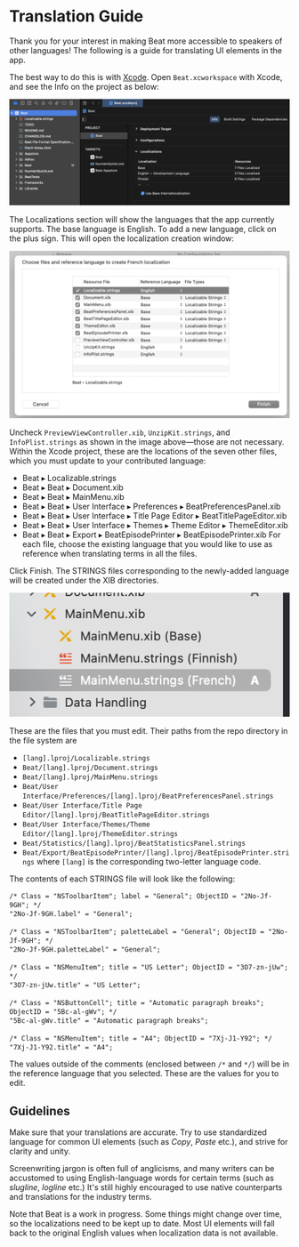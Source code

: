 # Translation Guide

Thank you for your interest in making Beat more accessible to speakers of other languages! The following is a guide for translating UI elements in the app.

The best way to do this is with [Xcode](https://developer.apple.com/xcode/). Open `Beat.xcworkspace` with Xcode, and see the Info on the project as below:

![](images/project_info.png)

The Localizations section will show the languages that the app currently supports. The base language is English. To add a new language, click on the plus sign. This will open the localization creation window:

![](images/create_localization.png)

Uncheck `PreviewViewController.xib`, `UnzipKit.strings`, and `InfoPlist.strings` as shown in the image above—those are not necessary. Within the Xcode project, these are the locations of the seven other files, which you must update to your contributed language:
- Beat ▸ Localizable.strings
- Beat ▸ Beat ▸ Document.xib
- Beat ▸ Beat ▸ MainMenu.xib
- Beat ▸ Beat ▸ User Interface ▸ Preferences ▸ BeatPreferencesPanel.xib
- Beat ▸ Beat ▸ User Interface ▸ Title Page Editor ▸ BeatTitlePageEditor.xib
- Beat ▸ Beat ▸ User Interface ▸ Themes ▸ Theme Editor ▸ ThemeEditor.xib
- Beat ▸ Beat ▸ Export ▸ BeatEpisodePrinter ▸ BeatEpisodePrinter.xib
For each file, choose the existing language that you would like to use as reference when translating terms in all the files.

Click Finish. The STRINGS files corresponding to the newly-added language will be created under the XIB directories.

![](images/strings_files.png)

These are the files that you must edit. Their paths from the repo directory in the file system are
- `[lang].lproj/Localizable.strings`
- `Beat/[lang].lproj/Document.strings`
- `Beat/[lang].lproj/MainMenu.strings`
- `Beat/User Interface/Preferences/[lang].lproj/BeatPreferencesPanel.strings`
- `Beat/User Interface/Title Page Editor/[lang].lproj/BeatTitlePageEditor.strings`
- `Beat/User Interface/Themes/Theme Editor/[lang].lproj/ThemeEditor.strings`
- `Beat/Statistics/[lang].lproj/BeatStatisticsPanel.strings`
- `Beat/Export/BeatEpisodePrinter/[lang].lproj/BeatEpisodePrinter.strings`
where `[lang]` is the corresponding two-letter language code.

The contents of each STRINGS file will look like the following:
```
/* Class = "NSToolbarItem"; label = "General"; ObjectID = "2No-Jf-9GH"; */
"2No-Jf-9GH.label" = "General";

/* Class = "NSToolbarItem"; paletteLabel = "General"; ObjectID = "2No-Jf-9GH"; */
"2No-Jf-9GH.paletteLabel" = "General";

/* Class = "NSMenuItem"; title = "US Letter"; ObjectID = "3O7-zn-jUw"; */
"3O7-zn-jUw.title" = "US Letter";

/* Class = "NSButtonCell"; title = "Automatic paragraph breaks"; ObjectID = "5Bc-al-gWv"; */
"5Bc-al-gWv.title" = "Automatic paragraph breaks";

/* Class = "NSMenuItem"; title = "A4"; ObjectID = "7Xj-J1-Y92"; */
"7Xj-J1-Y92.title" = "A4";
```
The values outside of the comments (enclosed between `/*` and `*/`) will be in the reference language that you selected. These are the values for you to edit.

## Guidelines

Make sure that your translations are accurate. Try to use standardized language for common UI elements (such as *Copy*, *Paste* etc.), and strive for clarity and unity.

Screenwriting jargon is often full of anglicisms, and many writers can be accustomed to using English-language words for certain terms (such as *slugline*, *logline* etc.) It's still highly encouraged to use native counterparts and translations for the industry terms.

Note that Beat is a work in progress. Some things might change over time, so the localizations need to be kept up to date. Most UI elements will fall back to the original English values when localization data is not available.


